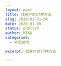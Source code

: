 ```yaml
---
layout: post
title: 找客户的17种方法
slug: 2020-01-31-04
date: 2020-01-09
status: publish
author: MIKA
categories: 
  - 外贸技巧

excerpt: 找客户的17种方法

---
```

